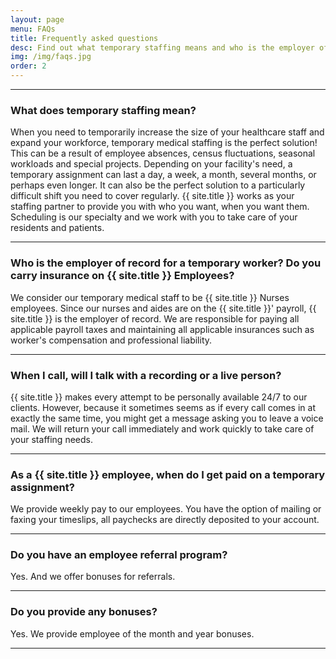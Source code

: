 ```yaml
---
layout: page
menu: FAQs
title: Frequently asked questions
desc: Find out what temporary staffing means and who is the employer of record for a temporary worker. And more information about insurance and payment.
img: /img/faqs.jpg
order: 2
---
```


<hr>

### What does temporary staffing mean?

When you need to temporarily increase the size of your healthcare staff and expand your workforce, temporary medical staffing is the perfect solution! This can be a result of employee absences, census fluctuations, seasonal workloads and special projects. Depending on your facility's need, a temporary assignment can last a day, a week, a month, several months, or perhaps even longer. It can also be the perfect solution to a particularly difficult shift you need to cover regularly. {{ site.title }} works as your staffing partner to provide you with who you want, when you want them. Scheduling is our specialty and we work with you to take care of your residents and patients.

<hr>

### Who is the employer of record for a temporary worker? Do you carry insurance on {{ site.title }} Employees?

We consider our temporary medical staff to be {{ site.title }} Nurses employees. Since our nurses and aides are on the {{ site.title }}' payroll, {{ site.title }} is the employer of record. We are responsible for paying all applicable payroll taxes and maintaining all applicable insurances such as worker's compensation and professional liability.

<hr>

### When I call, will I talk with a recording or a live person?

{{ site.title }} makes every attempt to be personally available 24/7 to our clients. However, because it sometimes seems as if every call comes in at exactly the same time, you might get a message asking you to leave a voice mail. We will return your call immediately and work quickly to take care of your staffing needs.

<hr>

### As a {{ site.title }} employee, when do I get paid on a temporary assignment?

We provide weekly pay to our employees. You have the option of mailing or faxing your timeslips, all paychecks are directly deposited to your account.

<hr>

### Do you have an employee referral program?

Yes. And we offer bonuses for referrals.

<hr>

### Do you provide any bonuses?

Yes. We provide employee of the month and year bonuses.

<hr>
